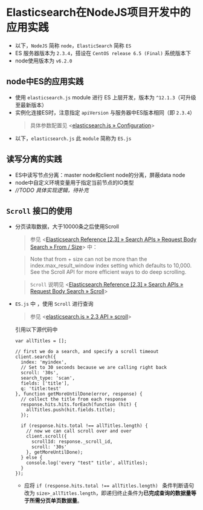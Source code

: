 # Elasticsearch在NodeJS项目开发中的应用实践
- 以下，`NodeJS` 简称 `node`，`ElasticSearch` 简称 `ES`
- ES 服务器版本为 `2.3.4`，搭设在 `CentOS release 6.5 (Final)` 系统版本下
- node使用版本为 `v6.2.0`

## node中ES的应用实践
- 使用 `elasticsearch.js` module 进行 ES 上层开发，版本为 `^12.1.3`（可升级至最新版本）
- 实例化连接ES时，注意指定 `apiVersion` 与服务器中ES版本相同（即 `2.3.4`）
  > 具体参数配置见 <[elasticsearch.js » Configuration](https://www.elastic.co/guide/en/elasticsearch/client/javascript-api/current/configuration.html)>
- 以下，`elasticsearch.js` 此 `module` 简称为 `ES.js` 

## 读写分离的实践
- ES中读写节点分离：master node和client node的分离，屏蔽data node
- node中自定义环境变量用于指定当前节点的IO类型
- *//TODO 具体实现逻辑，待补充*

## `Scroll` 接口的使用
- 分页读取数据，大于10000条之后使用Scroll
  > 参见 <[Elasticsearch Reference [2.3] » Search APIs » Request Body Search » From / Size](https://www.elastic.co/guide/en/elasticsearch/reference/2.3/search-request-from-size.html)> 中：
  
  > Note that from + size can not be more than the index.max_result_window index setting which defaults to 10,000. See the Scroll API for more efficient ways to do deep scrolling.
  
  > `Scroll` 说明见 <[Elasticsearch Reference [2.3] » Search APIs » Request Body Search » Scroll](https://www.elastic.co/guide/en/elasticsearch/reference/2.3/search-request-scroll.html)>
- `ES.js` 中 ，使用 `Scroll` 进行查询
  > 参见 <[elasticsearch.js » 2.3 API » scroll](https://www.elastic.co/guide/en/elasticsearch/client/javascript-api/current/api-reference-2-3.html#api-scroll-2-3)>
  
  引用以下源代码中 
  ```
  var allTitles = [];
 
  // first we do a search, and specify a scroll timeout
  client.search({
    index: 'myindex',
    // Set to 30 seconds because we are calling right back
    scroll: '30s',
    search_type: 'scan',
    fields: ['title'],
    q: 'title:test'
  }, function getMoreUntilDone(error, response) {
    // collect the title from each response
    response.hits.hits.forEach(function (hit) {
      allTitles.push(hit.fields.title);
    });
  
    if (response.hits.total !== allTitles.length) {
      // now we can call scroll over and over
      client.scroll({
        scrollId: response._scroll_id,
        scroll: '30s'
      }, getMoreUntilDone);
    } else {
      console.log('every "test" title', allTitles);
    }
  });
  ```
    - 应将 ```if (response.hits.total !== allTitles.length) ``` 条件判断语句改为 `size>_allTitles.length`，即递归终止条件为**已完成查询的数据量等于所需分页单页数据量**。